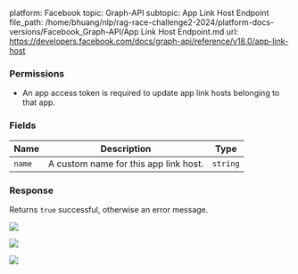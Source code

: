 platform: Facebook
topic: Graph-API
subtopic: App Link Host Endpoint
file_path: /home/bhuang/nlp/rag-race-challenge2-2024/platform-docs-versions/Facebook_Graph-API/App Link Host Endpoint.md
url: https://developers.facebook.com/docs/graph-api/reference/v18.0/app-link-host

### Permissions

* An app access token is required to update app link hosts belonging to that app.
    

### Fields

| Name | Description | Type |
| --- | --- | --- |
| `name` | A custom name for this app link host. | `string` |

### Response

Returns `true` successful, otherwise an error message.

![](https://www.facebook.com/tr?id=675141479195042&ev=PageView&noscript=1)

![](https://www.facebook.com/tr?id=574561515946252&ev=PageView&noscript=1)

![](https://www.facebook.com/tr?id=1754628768090156&ev=PageView&noscript=1)